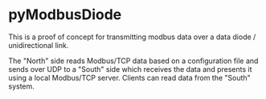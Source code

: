 # pyModbusDiode

This is a proof of concept for transmitting modbus data over a data diode / unidirectional link.

The "North" side reads Modbus/TCP data based on a configuration file and sends over UDP to a "South" side which receives the data and presents it using a local Modbus/TCP server. Clients can read data from the "South" system.

